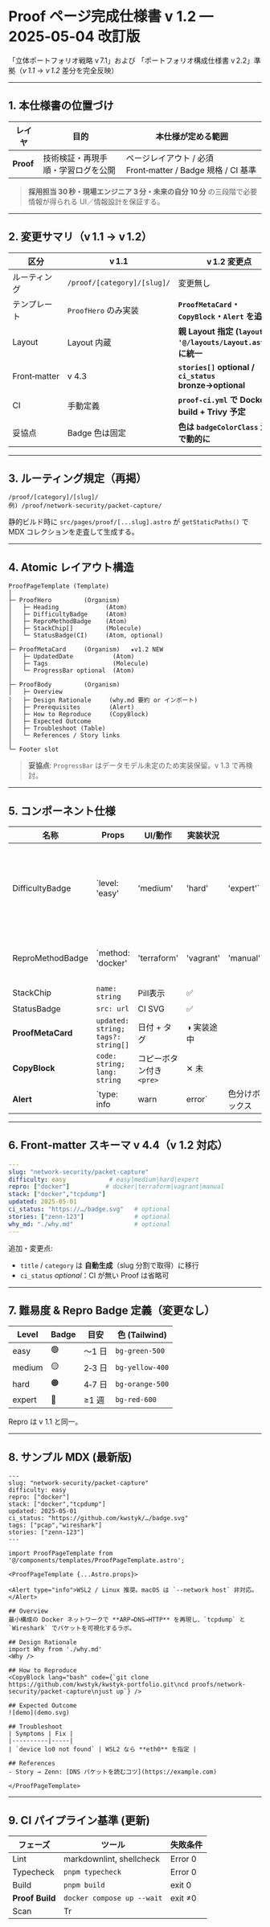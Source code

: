 # Proof ページ完成仕様書 **v 1.2 — 2025‑05‑04 改訂版**

「立体ポートフォリオ戦略 v 7.1」および
「ポートフォリオ構成仕様書 v 2.2」準拠（*v 1.1* → *v 1.2* 差分を完全反映）

---

## 1. 本仕様書の位置づけ

| レイヤ       | 目的                | 本仕様が定める範囲                                     |
| --------- | ----------------- | --------------------------------------------- |
| **Proof** | 技術検証・再現手順・学習ログを公開 | ページレイアウト / 必須 Front‑matter / Badge 規格 / CI 基準 |

> **採用担当 30 秒・現場エンジニア 3 分・未来の自分 10 分** の三段階で必要情報が得られる UI／情報設計を保証する。

---

## 2. 変更サマリ（v 1.1 → v 1.2）

| 区分           | v 1.1                       | **v 1.2 変更点**                                            |
| ------------ | --------------------------- | -------------------------------------------------------- |
| ルーティング       | `/proof/[category]/[slug]/` | 変更無し                                                     |
| テンプレート       | `ProofHero` のみ実装            | **`ProofMetaCard`・`CopyBlock`・`Alert` を追加**              |
| Layout       | Layout 内蔵                   | **親 Layout 指定 (`layout: '@/layouts/Layout.astro'`) に統一** |
| Front‑matter | v 4.3                       | **`stories[]` optional / `ci_status` bronze→optional**   |
| CI           | 手動定義                        | **`proof-ci.yml` で Docker build + Trivy 予定**             |
| 妥協点          | Badge 色は固定                  | **色は `badgeColorClass` 渡しで動的に**                          |

---

## 3. ルーティング規定（再掲）

```
/proof/[category]/[slug]/
例) /proof/network-security/packet-capture/
```

静的ビルド時に `src/pages/proof/[...slug].astro` が `getStaticPaths()` で MDX コレクションを走査して生成する。

---

## 4. Atomic レイアウト構造

```text
ProofPageTemplate (Template)
│
├─ ProofHero         (Organism)
│   ├─ Heading             (Atom)
│   ├─ DifficultyBadge     (Atom)
│   ├─ ReproMethodBadge    (Atom)
│   ├─ StackChip[]         (Molecule)
│   └─ StatusBadge(CI)     (Atom, optional)
│
├─ ProofMetaCard     (Organism)   ★v1.2 NEW
│   ├─ UpdatedDate           (Atom)
│   ├─ Tags                  (Molecule)
│   └─ ProgressBar optional  (Atom)
│
├─ ProofBody         (Organism)
│   ├─ Overview
│   ├─ Design Rationale     (why.md 要約 or インポート)
│   ├─ Prerequisites        (Alert)
│   ├─ How to Reproduce     (CopyBlock)
│   ├─ Expected Outcome
│   ├─ Troubleshoot (Table)
│   └─ References / Story links
│
└─ Footer slot
```

> **妥協点**: `ProgressBar` はデータモデル未定のため実装保留。v 1.3 で再検討。

---

## 5. コンポーネント仕様

| 名称                | Props                              | UI/動作            | 実装状況      |            |              |       |
| ----------------- | ---------------------------------- | ---------------- | --------- | ---------- | ------------ | ----- |
| DifficultyBadge   | \`level: 'easy'                    | 'medium'         | 'hard'    | 'expert'\` | 🟢🟡🟠🔴 色分け | ✅ 実装済 |
| ReproMethodBadge  | \`method: 'docker'                 | 'terraform'      | 'vagrant' | 'manual'\` | 🐳🏗📦🔧     | ✅ 実装済 |
| StackChip         | `name: string`                     | Pill表示           | ✅         |            |              |       |
| StatusBadge       | `src: url`                         | CI SVG           | ✅         |            |              |       |
| **ProofMetaCard** | `updated: string; tags?: string[]` | 日付 + タグ          | ◑ 実装途中    |            |              |       |
| **CopyBlock**     | `code: string; lang: string`       | コピーボタン付き `<pre>` | ✕ 未       |            |              |       |
| **Alert**         | \`type: info                       | warn             | error\`   | 色分けボックス    | ✕ 未          |       |

---

## 6. Front‑matter スキーマ v 4.4（v 1.2 対応）

```yaml
---
slug: "network-security/packet-capture"
difficulty: easy            # easy|medium|hard|expert
repro: ["docker"]          # docker|terraform|vagrant|manual
stack: ["docker","tcpdump"]
updated: 2025-05-01
ci_status: "https://…/badge.svg"   # optional
stories: ["zenn-123"]              # optional
why_md: "./why.md"                 # optional
---
```

追加・変更点:

* `title` / `category` は **自動生成**（slug 分割で取得）に移行
* `ci_status` *optional*：CI が無い Proof は省略可

---

## 7. 難易度 & Repro Badge 定義（変更なし）

| Level  | Badge | 目安    | 色 (Tailwind)    |
| ------ | ----- | ----- | --------------- |
| easy   | 🟢    | 〜1 日  | `bg-green-500`  |
| medium | 🟡    | 2‑3 日 | `bg-yellow-400` |
| hard   | 🟠    | 4‑7 日 | `bg-orange-500` |
| expert | 🔴    | ≥1 週  | `bg-red-600`    |

Repro は v 1.1 と同一。

---

## 8. サンプル MDX (最新版)

```mdx
---
slug: "network-security/packet-capture"
difficulty: easy
repro: ["docker"]
stack: ["docker","tcpdump"]
updated: 2025-05-01
ci_status: "https://github.com/kwstyk/…/badge.svg"
tags: ["pcap","wireshark"]
stories: ["zenn-123"]
---

import ProofPageTemplate from '@/components/templates/ProofPageTemplate.astro';

<ProofPageTemplate {...Astro.props}>

<Alert type="info">WSL2 / Linux 推奨。macOS は `--network host` 非対応。</Alert>

## Overview
最小構成の Docker ネットワークで **ARP→DNS→HTTP** を再現し、`tcpdump` と `Wireshark` でパケットを可視化するラボ。

## Design Rationale
import Why from './why.md'
<Why />

## How to Reproduce
<CopyBlock lang="bash" code={`git clone https://github.com/kwstyk/kwstyk-portfolio.git\ncd proofs/network-security/packet-capture\njust up`} />

## Expected Outcome
![demo](demo.svg)

## Troubleshoot
| Symptoms | Fix |
|----------|-----|
| `device lo0 not found` | WSL2 なら **eth0** を指定 |

## References
- Story → Zenn: [DNS パケットを読むコツ](https://example.com)

</ProofPageTemplate>
```

---

## 9. CI パイプライン基準 (更新)

| フェーズ            | ツール                        | 失敗条件    |
| --------------- | -------------------------- | ------- |
| Lint            | markdownlint, shellcheck   | Error 0 |
| Typecheck       | `pnpm typecheck`           | Error 0 |
| Build           | `pnpm build`               | exit 0  |
| **Proof Build** | `docker compose up --wait` | exit ≠0 |
| Scan            | Tr                         |         |
